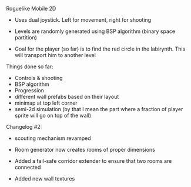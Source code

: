 Roguelike Mobile 2D


- Uses dual joystick. Left for movement, right for shooting

- Levels are randomly generated using BSP algorithm (binary space partition)

- Goal for the player (so far) is to find the red circle in the labirynth. This will transport him to another level

Things done so far:

- Controls & shooting
- BSP algorithm
- Progression
- different wall prefabs based on their layout
- minimap at top left corner
- semi-2d simulation (by that I mean the part where a fraction of player sprite will go on top of the wall)


Changelog #2:

- scouting mechanism revamped

- Room generator now creates rooms of proper dimensions

- Added a fail-safe corridor extender to ensure that two rooms are connected

- Added new wall textures
